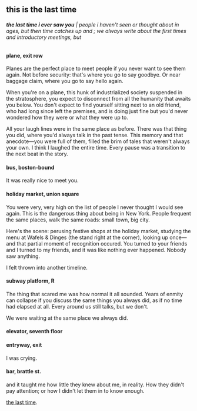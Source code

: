 ## this is the last time

###### **the last time i ever saw you** | people i haven't seen or thought about in ages, but then time catches up and ; we always write about the first times and introductory meetings, but                                   



#### **plane, exit row**

Planes are the perfect place to meet people if you never want to see them again. Not before security: that's where you go to say goodbye. Or near baggage claim, where you go to say hello again. 

When you're on a plane, this hunk of industrialized society suspended in the stratosphere, you expect to disconnect from all the humanity that awaits you below. You don't expect to find yourself sitting next to an old friend, who had long since left the premises, and is doing just fine but you'd never wondered how they were or what they were up to.

All your laugh lines were in the same place as before. There was that thing you did, where you'd always talk in the past tense. This memory and that anecdote—you were full of them, filled the brim of tales that weren't always your own. I think I laughed the entire time. Every pause was a transition to the next beat in the story. 







#### **bus, boston-bound**

It was really nice to meet you.





#### holiday market, union square

You were very, very high on the list of people I never thought I would see again. This is the dangerous thing about being in New York. People frequent the same places, walk the same roads: small town, big city.

Here's the scene: perusing festive shops at the holiday market, studying the menu at Wafels & Dinges (the stand right at the corner), looking up once—and that partial moment of recognition occured. You turned to your friends and I turned to my friends, and it was like nothing ever happened. Nobody saw anything.

I felt thrown into another timeline. 





#### subway platform, R 

The thing that scared me was how normal it all sounded. Years of enmity can collapse if you discuss the same things you always did, as if no time had elapsed at all. Every around us still talks, but we don't.

We were waiting at the same place we always did. 





#### elevator, seventh floor





#### entryway, exit

I was crying. 



#### bar, brattle st.

and it taught me how little they knew about me, in reality. How they didn't pay attention; or how I didn't let them in to know enough.







[the last time](https://www.youtube.com/watch?v=pCH4QrSx2Jg). 